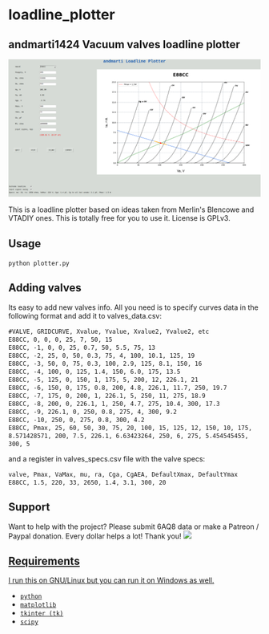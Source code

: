 # loadline_plotter
## andmarti1424 Vacuum valves loadline plotter

<img src="screenshots/e88cc.png">

This is a loadline plotter based on ideas taken from Merlin's Blencowe and VTADIY ones.
This is totally free for you to use it. License is GPLv3.

## Usage
```python plotter.py```

## Adding valves
Its easy to add new valves info. All you need is to specify curves data in the following format and add it to valves_data.csv:

```
#VALVE, GRIDCURVE, Xvalue, Yvalue, Xvalue2, Yvalue2, etc
E88CC, 0, 0, 0, 25, 7, 50, 15
E88CC, -1, 0, 0, 25, 0.7, 50, 5.5, 75, 13
E88CC, -2, 25, 0, 50, 0.3, 75, 4, 100, 10.1, 125, 19
E88CC, -3, 50, 0, 75, 0.3, 100, 2.9, 125, 8.1, 150, 16
E88CC, -4, 100, 0, 125, 1.4, 150, 6.0, 175, 13.5
E88CC, -5, 125, 0, 150, 1, 175, 5, 200, 12, 226.1, 21
E88CC, -6, 150, 0, 175, 0.8, 200, 4.8, 226.1, 11.7, 250, 19.7
E88CC, -7, 175, 0, 200, 1, 226.1, 5, 250, 11, 275, 18.9
E88CC, -8, 200, 0, 226.1, 1, 250, 4.7, 275, 10.4, 300, 17.3
E88CC, -9, 226.1, 0, 250, 0.8, 275, 4, 300, 9.2
E88CC, -10, 250, 0, 275, 0.8, 300, 4.2
E88CC, Pmax, 25, 60, 50, 30, 75, 20, 100, 15, 125, 12, 150, 10, 175, 8.571428571, 200, 7.5, 226.1, 6.63423264, 250, 6, 275, 5.454545455, 300, 5
```

and a register in valves_specs.csv file with the valve specs:
```
valve, Pmax, VaMax, mu, ra, Cga, CgAEA, DefaultXmax, DefaultYmax
E88CC, 1.5, 220, 33, 2650, 1.4, 3.1, 300, 20
```

## Support
Want to help with the project?
Please submit 6AQ8 data or make a Patreon / Paypal donation.
Every dollar helps a lot! Thank you!
<a href="https://www.paypal.com/cgi-bin/webscr?cmd=_s-xclick&hosted_button_id=U537V8SNQQ45J" target="_blank">
<img src="https://www.paypalobjects.com/en_US/i/btn/btn_donate_LG.gif" />

## Requirements
I run this on GNU/Linux but you can run it on Windows as well.
 - `python`
 - `matplotlib`
 - `tkinter (tk)`
 - `scipy`


